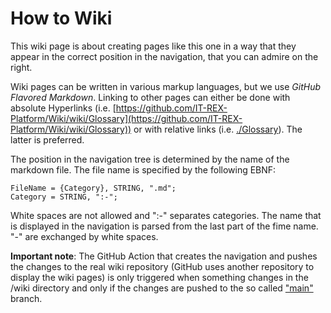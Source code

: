 # How to Wiki

This wiki page is about creating pages like this one in a way that they appear in the correct position in the navigation, that you can admire on the right.

Wiki pages can be written in various markup languages, but we use *GitHub Flavored Markdown*. Linking to other pages can either be done with absolute Hyperlinks (i.e. [https://github.com/IT-REX-Platform/Wiki/wiki/Glossary](https://github.com/IT-REX-Platform/Wiki/wiki/Glossary)) or with relative links (i.e. [./Glossary](./Glossary)). The latter is preferred.

The position in the navigation tree is determined by the name of the markdown file. The file name is specified by the following EBNF:

``` ebnf
FileName = {Category}, STRING, ".md";
Category = STRING, ":-";
```

White spaces are not allowed and ":-" separates categories. The name that is displayed in the navigation is parsed from the last part of the fime name. "-" are exchanged by white spaces.

**Important note**: The GitHub Action that creates the navigation and pushes the changes to the real wiki repository (GitHub uses another repository to display the wiki pages) is only triggered when something changes in the /wiki directory and only if the changes are pushed to the so called ["main"](https://www.zdnet.com/article/github-to-replace-master-with-main-starting-next-month/) branch.
